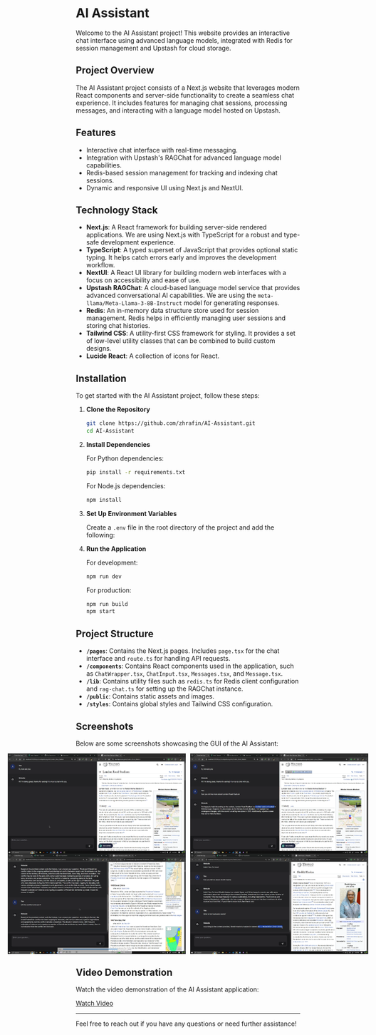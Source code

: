 # AI Assistant

Welcome to the AI Assistant project! This website provides an interactive chat interface using advanced language models, integrated with Redis for session management and Upstash for cloud storage.

## Project Overview

The AI Assistant project consists of a Next.js website that leverages modern React components and server-side functionality to create a seamless chat experience. It includes features for managing chat sessions, processing messages, and interacting with a language model hosted on Upstash.


## Features

- Interactive chat interface with real-time messaging.
- Integration with Upstash's RAGChat for advanced language model capabilities.
- Redis-based session management for tracking and indexing chat sessions.
- Dynamic and responsive UI using Next.js and NextUI.

## Technology Stack

- **Next.js**: A React framework for building server-side rendered applications. We are using Next.js with TypeScript for a robust and type-safe development experience.
- **TypeScript**: A typed superset of JavaScript that provides optional static typing. It helps catch errors early and improves the development workflow.
- **NextUI**: A React UI library for building modern web interfaces with a focus on accessibility and ease of use.
- **Upstash RAGChat**: A cloud-based language model service that provides advanced conversational AI capabilities. We are using the `meta-llama/Meta-Llama-3-8B-Instruct` model for generating responses.
- **Redis**: An in-memory data structure store used for session management. Redis helps in efficiently managing user sessions and storing chat histories.
- **Tailwind CSS**: A utility-first CSS framework for styling. It provides a set of low-level utility classes that can be combined to build custom designs.
- **Lucide React**: A collection of icons for React.

## Installation

To get started with the AI Assistant project, follow these steps:

1. **Clone the Repository**

    ```bash
    git clone https://github.com/zhrafin/AI-Assistant.git
    cd AI-Assistant
    ```

2. **Install Dependencies**

    For Python dependencies:
    
    ```bash
    pip install -r requirements.txt
    ```

    For Node.js dependencies:

    ```bash
    npm install
    ```

3. **Set Up Environment Variables**

    Create a `.env` file in the root directory of the project and add the following:


4. **Run the Application**

    For development:

    ```bash
    npm run dev
    ```

    For production:

    ```bash
    npm run build
    npm start
    ```

## Project Structure

- **`/pages`**: Contains the Next.js pages. Includes `page.tsx` for the chat interface and `route.ts` for handling API requests.
- **`/components`**: Contains React components used in the application, such as `ChatWrapper.tsx`, `ChatInput.tsx`, `Messages.tsx`, and `Message.tsx`.
- **`/lib`**: Contains utility files such as `redis.ts` for Redis client configuration and `rag-chat.ts` for setting up the RAGChat instance.
- **`/public`**: Contains static assets and images.
- **`/styles`**: Contains global styles and Tailwind CSS configuration.

## Screenshots

Below are some screenshots showcasing the GUI of the AI Assistant:

<div style="display: flex; gap: 10px; justify-content: center;">
    <img src="demo/Screenshot_3.png" alt="GUI Screenshot 6" width="400" />
    <img src="demo/Screenshot_4.png" alt="GUI Screenshot 7" width="400" />
</div>

<div style="display: flex; gap: 10px; justify-content: center;">
    <img src="demo/Screenshot_5.png" alt="GUI Screenshot 6" width="400" />
    <img src="demo/Screenshot_6.png" alt="GUI Screenshot 7" width="400" />
</div>


## Video Demonstration

Watch the video demonstration of the AI Assistant application:

[Watch Video](demo/IMG_4902.MOV)



---

Feel free to reach out if you have any questions or need further assistance!

